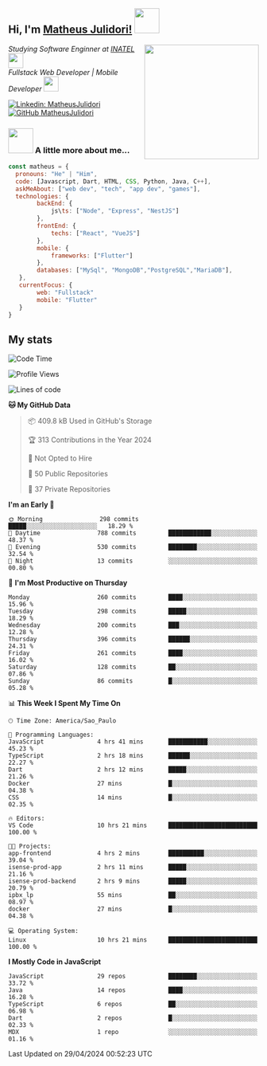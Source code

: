 <h2> Hi, I'm <a href="https://matheusjulidori.github.io" target="_blank">Matheus Julidori!</a> <img src="https://media.giphy.com/media/12oufCB0MyZ1Go/giphy.gif" width="50"></h2>
<img align='right' src="https://media.giphy.com/media/3oKIPnAiaMCws8nOsE/giphy.gif" width="230" height="auto">
<p><em>Studying Software Enginner at <a href="http://www.inatel.br" target="_blank">INATEL</a><img src="https://media.giphy.com/media/fYSnHlufseco8Fh93Z/giphy.gif" width="30"></br>
  Fullstack Web Developer | Mobile Developer <img src="https://media.giphy.com/media/WUlplcMpOCEmTGBtBW/giphy.gif" width="30">
</em></p>

[![Linkedin: MatheusJulidori](https://img.shields.io/badge/-MatheusJulidori-blue?style=flat-square&logo=Linkedin&logoColor=white&link=https://www.linkedin.com/in/MatheusJulidori/)](https://www.linkedin.com/in/MatheusJulidori/)
[![GitHub MatheusJulidori](https://img.shields.io/github/followers/matheusjulidori?label=follow&style=social)](https://github.com/MatheusJulidori)


### <img src="https://media.giphy.com/media/VgCDAzcKvsR6OM0uWg/giphy.gif" width="50"> A little more about me...  

```javascript
const matheus = {
  pronouns: "He" | "Him",
  code: [Javascript, Dart, HTML, CSS, Python, Java, C++],
  askMeAbout: ["web dev", "tech", "app dev", "games"],
  technologies: {
        backEnd: {
            js\ts: ["Node", "Express", "NestJS"]
        },
        frontEnd: {
            techs: ["React", "VueJS"]
        },
        mobile: {
            frameworks: ["Flutter"]
        },
        databases: ["MySql", "MongoDB","PostgreSQL","MariaDB"],
   },
   currentFocus: {
        web: "Fullstack"
        mobile: "Flutter"
   }
}
```
<h2>My stats</h2>

<!--START_SECTION:waka-->
![Code Time](http://img.shields.io/badge/Code%20Time-584%20hrs%2055%20mins-blue)

![Profile Views](http://img.shields.io/badge/Profile%20Views-0-blue)

![Lines of code](https://img.shields.io/badge/From%20Hello%20World%20I%27ve%20Written-6.6%20million%20lines%20of%20code-blue)

**🐱 My GitHub Data** 

> 📦 409.8 kB Used in GitHub's Storage 
 > 
> 🏆 313 Contributions in the Year 2024
 > 
> 🚫 Not Opted to Hire
 > 
> 📜 50 Public Repositories 
 > 
> 🔑 37 Private Repositories 
 > 
**I'm an Early 🐤** 

```text
🌞 Morning                298 commits         █████░░░░░░░░░░░░░░░░░░░░   18.29 % 
🌆 Daytime                788 commits         ████████████░░░░░░░░░░░░░   48.37 % 
🌃 Evening                530 commits         ████████░░░░░░░░░░░░░░░░░   32.54 % 
🌙 Night                  13 commits          ░░░░░░░░░░░░░░░░░░░░░░░░░   00.80 % 
```
📅 **I'm Most Productive on Thursday** 

```text
Monday                   260 commits         ████░░░░░░░░░░░░░░░░░░░░░   15.96 % 
Tuesday                  298 commits         █████░░░░░░░░░░░░░░░░░░░░   18.29 % 
Wednesday                200 commits         ███░░░░░░░░░░░░░░░░░░░░░░   12.28 % 
Thursday                 396 commits         ██████░░░░░░░░░░░░░░░░░░░   24.31 % 
Friday                   261 commits         ████░░░░░░░░░░░░░░░░░░░░░   16.02 % 
Saturday                 128 commits         ██░░░░░░░░░░░░░░░░░░░░░░░   07.86 % 
Sunday                   86 commits          █░░░░░░░░░░░░░░░░░░░░░░░░   05.28 % 
```


📊 **This Week I Spent My Time On** 

```text
🕑︎ Time Zone: America/Sao_Paulo

💬 Programming Languages: 
JavaScript               4 hrs 41 mins       ███████████░░░░░░░░░░░░░░   45.23 % 
TypeScript               2 hrs 18 mins       ██████░░░░░░░░░░░░░░░░░░░   22.27 % 
Dart                     2 hrs 12 mins       █████░░░░░░░░░░░░░░░░░░░░   21.26 % 
Docker                   27 mins             █░░░░░░░░░░░░░░░░░░░░░░░░   04.38 % 
CSS                      14 mins             █░░░░░░░░░░░░░░░░░░░░░░░░   02.35 % 

🔥 Editors: 
VS Code                  10 hrs 21 mins      █████████████████████████   100.00 % 

🐱‍💻 Projects: 
app-frontend             4 hrs 2 mins        ██████████░░░░░░░░░░░░░░░   39.04 % 
isense-prod-app          2 hrs 11 mins       █████░░░░░░░░░░░░░░░░░░░░   21.16 % 
isense-prod-backend      2 hrs 9 mins        █████░░░░░░░░░░░░░░░░░░░░   20.79 % 
ipbx_lp                  55 mins             ██░░░░░░░░░░░░░░░░░░░░░░░   08.97 % 
docker                   27 mins             █░░░░░░░░░░░░░░░░░░░░░░░░   04.38 % 

💻 Operating System: 
Linux                    10 hrs 21 mins      █████████████████████████   100.00 % 
```

**I Mostly Code in JavaScript** 

```text
JavaScript               29 repos            ████████░░░░░░░░░░░░░░░░░   33.72 % 
Java                     14 repos            ████░░░░░░░░░░░░░░░░░░░░░   16.28 % 
TypeScript               6 repos             ██░░░░░░░░░░░░░░░░░░░░░░░   06.98 % 
Dart                     2 repos             █░░░░░░░░░░░░░░░░░░░░░░░░   02.33 % 
MDX                      1 repo              ░░░░░░░░░░░░░░░░░░░░░░░░░   01.16 % 
```




 Last Updated on 29/04/2024 00:52:23 UTC
<!--END_SECTION:waka-->
